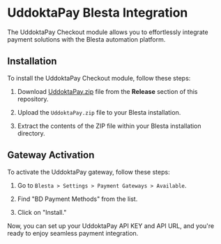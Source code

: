 # UddoktaPay Blesta Integration

The UddoktaPay Checkout module allows you to effortlessly integrate payment solutions with the Blesta automation platform.

## Installation

To install the UddoktaPay Checkout module, follow these steps:

1. Download [UddoktaPay.zip](https://github.com/uddoktapay/Blesta/releases/download/1.0.0/UddoktaPay.zip) file from the **Release** section of this repository.

2. Upload the `UddoktaPay.zip` file to your Blesta installation.

3. Extract the contents of the ZIP file within your Blesta installation directory.

## Gateway Activation

To activate the UddoktaPay gateway, follow these steps:

1. Go to `Blesta > Settings > Payment Gateways > Available`.

2. Find "BD Payment Methods" from the list.

3. Click on "Install."

Now, you can set up your UddoktaPay API KEY and API URL, and you're ready to enjoy seamless payment integration.